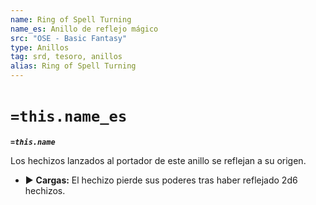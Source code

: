 ```yaml
---
name: Ring of Spell Turning
name_es: Anillo de reflejo mágico
src: "OSE - Basic Fantasy"
type: Anillos
tag: srd, tesoro, anillos
alias: Ring of Spell Turning
---
```

# `=this.name_es` 

**_`=this.name`_**

Los hechizos lanzados al portador de este anillo se reflejan a su origen. 
- ▶ **Cargas:** El hechizo pierde sus poderes tras haber reflejado 2d6 hechizos.
